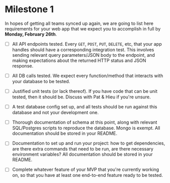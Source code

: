 # Milestone 1

In hopes of getting all teams synced up again, we are going to list here requirements for your web app that we expect you to accomplish in full by **Monday, February 26th**.

* [ ] All API endpoints tested. Every `GET`, `POST`, `PUT`, `DELETE`, etc, that your app handles should have a corresponding integration test. This involves sending relevant query parameters/JSON body to the endpoint, and making expectations about the returned HTTP status and JSON response.
* [ ] All DB calls tested. We expect every function/method that interacts with your database to be tested.
* [ ] Justified unit tests \(or lack thereof\). If you have code that can be unit tested, then it should be. Discuss with Pat & Hieu if you're unsure.
* [ ] A test database config set up, and all tests should be run against this database and not your development one.
* [ ] Thorough documentation of schema at this point, along with relevant SQL/Postgres scripts to reproduce the database. Mongo is exempt. All documentation should be stored in your README.
* [ ] Documentation to set up and run your project: how to get dependencies, are there extra commands that need to be run, are there necessary environment variables? All documentation should be stored in your README.
* [ ] Complete whatever feature of your MVP that you're currently working on, so that you have at least one end-to-end feature ready to be tested.

